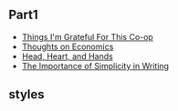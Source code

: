 
## Part1

- [Things I'm Grateful For This Co-op](Part1/Coop_Gratitude.md)
- [Thoughts on Economics](Part1/Economics.md)
- [Head, Heart, and Hands](Part1/Head_Heart_Hands.md)
- [The Importance of Simplicity in Writing](Part1/Simple_Writing.md)

## styles
